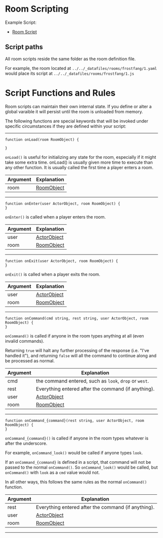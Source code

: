 # Room Scripting

Example Script: 
* [Room Script](../../_datafiles/rooms/frostfang/1.js)

## Script paths

All room scripts reside the same folder as the room definition file.

For example, the room located at `../../_datafiles/rooms/frostfang/1.yaml` would place its script at `../../_datafiles/rooms/frostfang/1.js`

# Script Functions and Rules

Room scripts can maintain their own internal state. If you define or alter a global varaible it will persist until the room is unloaded from memory.

The following functions are special keywords that will be invoked under specific circumstances if they are defined within your script:

---

```
function onLoad(room RoomObject) {

}
```

`onLoad()` is useful for initializing any state for the room, especially if it might take some extra time. onLoad() is usually given more time to execute than any other function.
It is usually called the first time a player enters a room.

|  Argument | Explanation |
| --- | --- |
| room | [RoomObject](FUNCTIONS_ROOMS.md) |

---

```
function onEnter(user ActorObject, room RoomObject) {
}
```

`onEnter()` is called when a player enters the room.

|  Argument | Explanation |
| --- | --- |
| user | [ActorObject](FUNCTIONS_ACTORS.md) |
| room | [RoomObject](FUNCTIONS_ROOMS.md) |

---

```
function onExit(user ActorObject, room RoomObject) {
}
```

`onExit()` is called when a player exits the room.

|  Argument | Explanation |
| --- | --- |
| user | [ActorObject](FUNCTIONS_ACTORS.md) |
| room | [RoomObject](FUNCTIONS_ROOMS.md) |

---

```
function onCommand(cmd string, rest string, user ActorObject, room RoomObject) {
}
```

`onCommand()` is called if anyone in the room types anything at all (even invalid commands).

Returning `true` will halt any further processing of the response (i.e. "I've handled it"), and returning `false` will all the command to continue along and be processed as normal.

|  Argument | Explanation |
| --- | --- |
| cmd | the command entered, such as `look`, `drop` or `west`. |
| rest | Everything entered after the command (if anything). |
| user | [ActorObject](FUNCTIONS_ACTORS.md) |
| room | [RoomObject](FUNCTIONS_ROOMS.md) |

---

```
function onCommand_{command}(rest string, user ActorObject, room RoomObject) {
}
```

`onCommand_{command}()` is called if anyone in the room types whatever is after the underscore.

For example, `onCommand_look()` would be called if anyone types `look`.

If an `onCommand_{command}` is defined in a script, that command will not be passed to the normal `onCommand()`. So `onCommand_look()` would be called, but `onCommand()` with `look` as a `cmd` value would not.

In all other ways, this follows the same rules as the normal `onCommand()` function.

|  Argument | Explanation |
| --- | --- |
| rest | Everything entered after the command (if anything). |
| user | [ActorObject](FUNCTIONS_ACTORS.md) |
| room | [RoomObject](FUNCTIONS_ROOMS.md) |

---